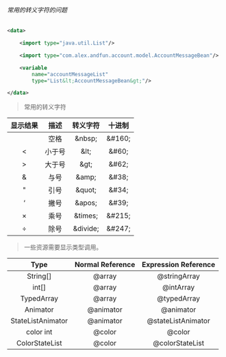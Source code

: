 ###### 常用的转义字符的问题

```XML
<data>

    <import type="java.util.List"/>

    <import type="com.alex.andfun.account.model.AccountMessageBean"/>

    <variable
        name="accountMessageList"
        type="List&lt;AccountMessageBean&gt;"/>

</data>

```

> 常用的转义字符

显示结果|描述|转义字符|十进制
 |:--------:|:---------:|:-------:|:-------:|
  | | 空格	| \&nbsp;	| \&#160;
<	| 小于号	|\&lt;|	\&#60;
>	| 大于号	|  \&gt;	| \&#62;
&	| 与号	| \&amp;	| \&#38;
"	| 引号	| \&quot;	| \&#34;
‘	| 撇号	| \&apos;	| \&#39;
×	| 乘号	| \&times;	 | \&#215;
÷	| 除号	| \&divide;  | \&#247;

> 一些资源需要显示类型调用。

Type | Normal Reference | Expression Reference
|:--------:|:---------:|:---------:|
String[]	| @array  	| @stringArray
int[]	        | @array  	| @intArray
TypedArray	| @array  	| @typedArray
Animator	| @animator	 | @animator
StateListAnimator	| @animator	 | @stateListAnimator
color int	| @color	 | @color
ColorStateList	| @color	 | @colorStateList

 